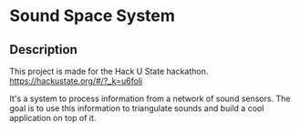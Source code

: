 # Sound Space System

## Description
This project is made for the Hack U State hackathon. https://hackustate.org/#/?_k=u6foli

It's a system to process information from a network of sound sensors. The goal is to use this information to triangulate sounds and build a cool application on top of it.


